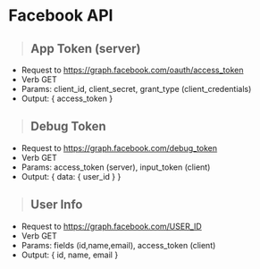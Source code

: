 # Facebook API

> ## App Token (server)
* Request to https://graph.facebook.com/oauth/access_token
* Verb GET
* Params: client_id, client_secret, grant_type (client_credentials)
* Output: { access_token }

> ## Debug Token
* Request to https://graph.facebook.com/debug_token
* Verb GET
* Params: access_token (server), input_token (client)
* Output: { data: { user_id } }

> ## User Info
* Request to https://graph.facebook.com/USER_ID
* Verb GET
* Params: fields (id,name,email), access_token (client)
* Output: { id, name, email }


